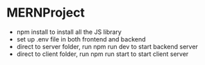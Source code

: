 # MERNProject

- npm install to install all the JS library
- set up .env file in both frontend and backend
- direct to server folder, run npm run dev to start backend server
- direct to client folder, run npm run start to start client server
